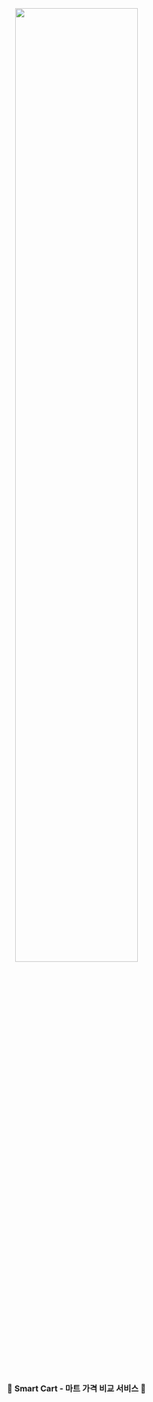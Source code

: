 <div align="center">
  <img src="https://github.com/user-attachments/assets/4fa163f1-d7ec-4b5e-b28f-12c81fa5c0c1" width="70%" />
</div>

<div align="center">

### 🛒 Smart Cart - 마트 가격 비교 서비스 🛒

</div>
